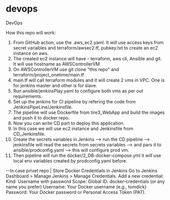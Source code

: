 # devops
DevOps

How this repo will work:

1. From GitHub action, use the .aws_ec2.yaml. It will use access keys from secret variables and
   terraform/awsec2.tf, pubkey.txt to create an ec2 instance on aws.
2. The created ec2 instance will have - terraform, aws cli, Ansible and git. 
   It will use hostname as AWSControllerVM
3. On AWSControllerVM use git clone "this repo" and terraform/project_onetime/main.tf
4. main.tf will call terraform modules and it will create 2 vms in VPC. One is for jenkins 
   master and other is for slave.
5. Run ansible/jenkinsPlay.yaml to configure both vms as per out requirements.
6. Set up the jenkins for CI pipeline by refering the code from JenkinsPipeLine/Jenkinsfile.
7. The pipeline will use Dockerfile from tire3_WebApp and build the images and push it to docker repo.
8. Now you can write CD part to deploy this application.
9. In this case we will use ec2 instance and Jenkinsfile from CD_Jenkinsfile.
10. Create the secrets variables in Jenkins --> run the CD pipeline --> jenkinsfile will read the secrets from secrets
   variables --> and pars it to ansible/prodconfig.yaml --> this will configure prod vm.
11. Then pipeline will run the docker/2_DB-docker-compose.yml it will use local env variables created by 
   prodconfig.yaml before.

--In case privet repo | Store Docker Credentials in Jenkins
Go to Jenkins Dashboard > Manage Jenkins > Manage Credentials.
Add a new credential:
Kind: Username with password
Scope: Global
ID: docker-credentials (or any name you prefer)
Username: Your Docker username (e.g., tomdick)
Password: Your Docker password or Personal Access Token (PAT).


